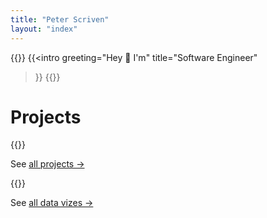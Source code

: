 ```yaml
---
title: "Peter Scriven"
layout: "index"
---
```


{{<full-height>}}
  {{<intro
      greeting="Hey 👋 I'm"
      title="Software Engineer"
  >}}
{{</full-height>}}


# Projects

{{<list-projects-preview>}}

See [all projects →](/projects)

<!-- # Data Viz
TODO: list of data viz stuff -->
{{<list-data-viz-preview>}}

See [all data vizes →](/data-viz)

<!-- # Writing
TODO: Add preview links to  -->
